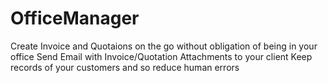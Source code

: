 # OfficeManager
Create Invoice and Quotaions on the go without obligation of being in your office
Send Email with Invoice/Quotation Attachments to your client
Keep records of your customers and so reduce human errors
